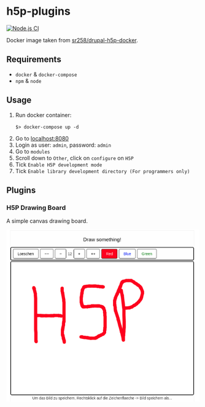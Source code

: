 # h5p-plugins
[![Node.js CI](https://github.com/Digitale-Lernwelten/h5p-plugins/actions/workflows/node.yml/badge.svg)](https://github.com/Digitale-Lernwelten/h5p-plugins/actions/workflows/node.yml)


Docker image taken from [sr258/drupal-h5p-docker](https://github.com/sr258/drupal-h5p-docker).


## Requirements

- `docker` & `docker-compose`
- `npm` & `node`

## Usage

1. Run docker container:
    ```
    $> docker-compose up -d
    ```
2. Go to [localhost:8080](http://localhost:8080)
3. Login as user: `admin`, password: `admin`
4. Go to `modules`
5. Scroll down to `Other`, click on `configure` on `H5P`
6. Tick `Enable H5P development mode`
7. Tick `Enable library development directory (For programmers only)`


## Plugins

### H5P Drawing Board

A simple canvas drawing board.

![image](./assets/drawing-board.png)

